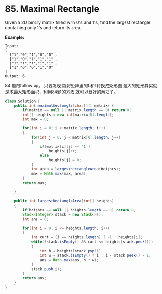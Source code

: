 # 85. Maximal Rectangle



Given a 2D binary matrix filled with 0's and 1's, find the largest rectangle containing only 1's and return its area.

**Example:**

```text
Input:
[
  ["1","0","1","0","0"],
  ["1","0","1","1","1"],
  ["1","1","1","1","1"],
  ["1","0","0","1","0"]
]
Output: 6
```

84 题的follow up。 只要发现 能将矩阵里的0和1转换成条形图 最大的矩形其实就是求最大矩形面积，利用84题的方法 就可以很好的解决了。

```java
class Solution {
    public int maximalRectangle(char[][] matrix) {
        if(matrix == null || matrix.length == 0) return 0;
        int[] heights = new int[matrix[0].length];
        int max = 0;
        
        for(int i = 0; i < matrix.length; i++)
        {
            for(int j = 0; j < matrix[0].length; j++)
            {
                if(matrix[i][j] == '1')
                    heights[j]++;
                else
                    heights[j] = 0;
            }
            int area = largestRectangleArea(heights);
            max = Math.max(max, area);
        }
        return max;
        
    }
    
    public int largestRectangleArea(int[] heights)
    {
        if(heights == null || heights.length == 0) return 0;
        Stack<Integer> stack = new Stack<>();
        int ans = 0;
        
        for(int i = 0; i <= heights.length; i++)
        {
            int curt = (i == heights.length) ? -1 : heights[i];
            while(!stack.isEmpty() && curt <= heights[stack.peek()])
            {
                int h = heights[stack.pop()];
                int w = stack.isEmpty() ? i : i - stack.peek() - 1;
                ans = Math.max(ans, h * w);
            }
            stack.push(i);
        }
        return ans;
    }
}
```

